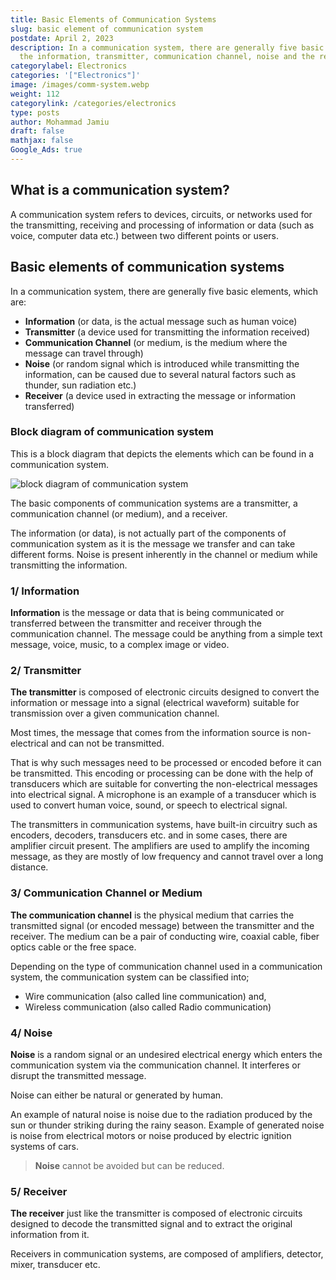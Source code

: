 ```yaml
---
title: Basic Elements of Communication Systems
slug: basic element of communication system
postdate: April 2, 2023
description: In a communication system, there are generally five basic elements,
  the information, transmitter, communication channel, noise and the receiver.
categorylabel: Electronics
categories: '["Electronics"]'
image: /images/comm-system.webp
weight: 112
categorylink: /categories/electronics
type: posts
author: Mohammad Jamiu
draft: false
mathjax: false
Google_Ads: true
---
```

## What is a communication system?

A communication system refers to devices, circuits, or networks used for the transmitting, receiving and processing of information or data (such as voice, computer data etc.) between two different points or users.

## Basic elements of communication systems

In a communication system, there are generally five basic elements, which are:

* **Information** (or data, is the actual message such as human voice)
* **Transmitter** (a device used for transmitting the information received)
* **Communication Channel** (or medium, is the medium where the message can travel through)
* **Noise** (or random signal which is introduced while transmitting the information, can be caused due to several natural factors such as thunder, sun radiation etc.)
* **Receiver** (a device used in extracting the message or information transferred)

### Block diagram of communication system

This is a block diagram that depicts the elements which can be found in a communication system.

![block diagram of communication system](/images/comm-system.webp "block diagram of communication system")

The basic components of communication systems are a transmitter, a communication channel (or medium), and a receiver.

The information (or data), is not actually part of the components of communication system as it is the message we transfer and can take different forms. Noise is present inherently in the channel or medium while transmitting the information.

### 1/ Information

**Information** is the message or data that is being communicated or transferred between the transmitter and receiver through the communication channel. The message could be anything from a simple text message, voice, music, to a complex image or video.

### 2/ Transmitter

**The transmitter** is composed of electronic circuits designed to convert the information or message into a signal (electrical waveform) suitable for transmission over a given communication channel.

Most times, the message that comes from the information source is non-electrical and can not be transmitted.

That is why such messages need to be processed or encoded before it can be transmitted. This encoding or processing can be done with the help of transducers which are suitable for converting the non-electrical messages into electrical signal. A microphone is an example of a transducer which is used to convert human voice, sound, or speech to electrical signal.

The transmitters in communication systems, have built-in circuitry such as encoders, decoders, transducers etc. and in some cases, there are amplifier circuit present. The amplifiers are used to amplify the incoming message, as they are mostly of low frequency and cannot travel over a long distance.

### 3/ Communication Channel or Medium

**The communication channel** is the physical medium that carries the transmitted signal (or encoded message) between the transmitter and the receiver. The medium can be a pair of conducting wire, coaxial cable, fiber optics cable or the free space.

Depending on the type of communication channel used in a communication system, the communication system can be classified into;

* Wire communication (also called line communication) and,
* Wireless communication (also called Radio communication)

### 4/ Noise

**Noise** is a random signal or an undesired electrical energy which enters the communication system via the communication channel. It interferes or disrupt the transmitted message.

Noise can either be natural or generated by human. 

An example of natural noise is noise due to the radiation produced by the sun or thunder striking during the rainy season.
Example of generated noise is noise from electrical motors or noise produced by electric ignition systems of cars.

> **Noise** cannot be avoided but can be reduced.

### 5/ Receiver

**The receiver** just like the transmitter is composed of electronic circuits designed to decode the transmitted signal and to extract the original information from it.

Receivers in communication systems, are composed of amplifiers, detector, mixer, transducer etc.